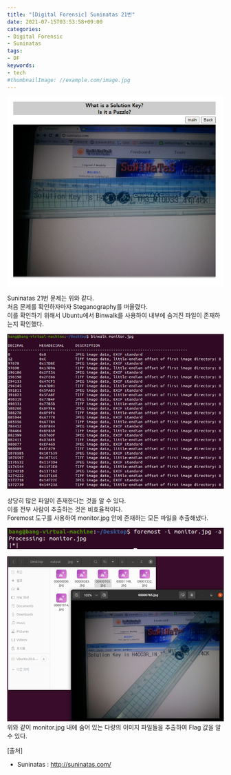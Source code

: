 ```yaml
---
title: "[Digital Forensic] Suninatas 21번"
date: 2021-07-15T03:53:58+09:00
categories:
- Digital Forensic
- Suninatas
tags:
- DF
keywords:
- tech
#thumbnailImage: //example.com/image.jpg
---
```


<!--more-->

![문제](https://github.com/RoomRooms/blog/blob/master/img/Digital%20Forensic/Suninatas/21/Problem.PNG?raw=true "21번 문제")

Suninatas 21번 문제는 위와 같다.  
처음 문제를 확인하자마자 Steganography를 떠올렸다.  
이를 확인하기 위해서 Ubuntu에서 Binwalk를 사용하여 내부에 숨겨진 파일이 존재하는지 확인했다.    

![binwalk](https://github.com/RoomRooms/blog/blob/master/img/Digital%20Forensic/Suninatas/21/binwalk.PNG?raw=true "binwalk 실행결과")

상당히 많은 파일이 존재한다는 것을 알 수 있다.  
이를 전부 사람이 추출하는 것은 비효율적이다.  
Foremost 도구를 사용하여 monitor.jpg 안에 존재하는 모든 파일을 추출해냈다.  

![foremost](https://github.com/RoomRooms/blog/blob/master/img/Digital%20Forensic/Suninatas/21/foremost.PNG?raw=true "foremost 실행결과")

![output](https://github.com/RoomRooms/blog/blob/master/img/Digital%20Forensic/Suninatas/21/output.PNG?raw=true "foremost output")  
위와 같이 monitor.jpg 내에 숨어 있는 다량의 이미지 파일들을 추출하여 Flag 값을 알 수 있다.

\[출처\]  
- Suninatas : http://suninatas.com/
